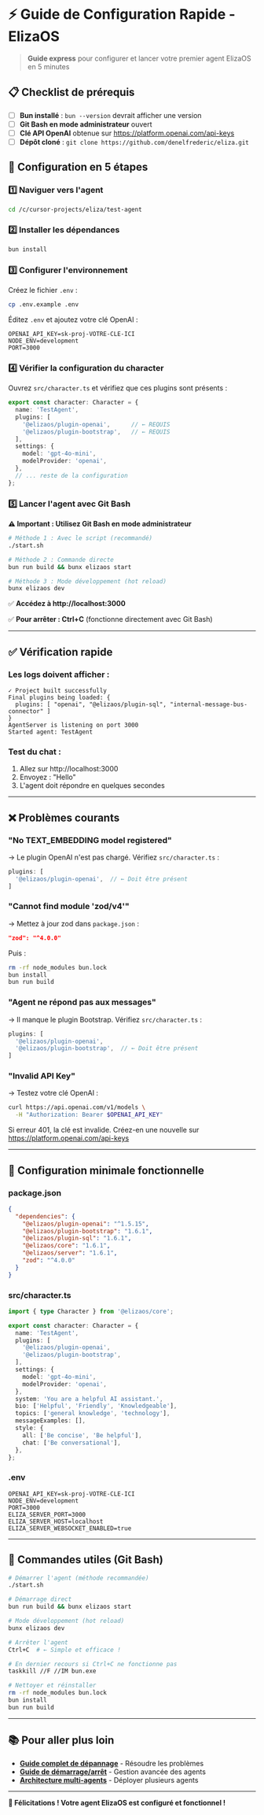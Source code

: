 # ⚡ Guide de Configuration Rapide - ElizaOS

> **Guide express** pour configurer et lancer votre premier agent ElizaOS en 5 minutes

## 📋 Checklist de prérequis

- [ ] **Bun installé** : `bun --version` devrait afficher une version
- [ ] **Git Bash en mode administrateur** ouvert
- [ ] **Clé API OpenAI** obtenue sur https://platform.openai.com/api-keys
- [ ] **Dépôt cloné** : `git clone https://github.com/denelfrederic/eliza.git`

## 🚀 Configuration en 5 étapes

### **1️⃣ Naviguer vers l'agent**

```bash
cd /c/cursor-projects/eliza/test-agent
```

### **2️⃣ Installer les dépendances**

```bash
bun install
```

### **3️⃣ Configurer l'environnement**

Créez le fichier `.env` :

```bash
cp .env.example .env
```

Éditez `.env` et ajoutez votre clé OpenAI :

```env
OPENAI_API_KEY=sk-proj-VOTRE-CLE-ICI
NODE_ENV=development
PORT=3000
```

### **4️⃣ Vérifier la configuration du character**

Ouvrez `src/character.ts` et vérifiez que ces plugins sont présents :

```typescript
export const character: Character = {
  name: 'TestAgent',
  plugins: [
    '@elizaos/plugin-openai',      // ← REQUIS
    '@elizaos/plugin-bootstrap',   // ← REQUIS
  ],
  settings: {
    model: 'gpt-4o-mini',
    modelProvider: 'openai',
  },
  // ... reste de la configuration
};
```

### **5️⃣ Lancer l'agent avec Git Bash**

**⚠️ Important : Utilisez Git Bash en mode administrateur**

```bash
# Méthode 1 : Avec le script (recommandé)
./start.sh

# Méthode 2 : Commande directe
bun run build && bunx elizaos start

# Méthode 3 : Mode développement (hot reload)
bunx elizaos dev
```

✅ **Accédez à http://localhost:3000**

✅ **Pour arrêter : Ctrl+C** (fonctionne directement avec Git Bash)

---

## ✅ Vérification rapide

### **Les logs doivent afficher :**

```
✓ Project built successfully
Final plugins being loaded: {
  plugins: [ "openai", "@elizaos/plugin-sql", "internal-message-bus-connector" ]
}
AgentServer is listening on port 3000
Started agent: TestAgent
```

### **Test du chat :**

1. Allez sur http://localhost:3000
2. Envoyez : "Hello"
3. L'agent doit répondre en quelques secondes

---

## ❌ Problèmes courants

### **"No TEXT_EMBEDDING model registered"**

→ Le plugin OpenAI n'est pas chargé. Vérifiez `src/character.ts` :

```typescript
plugins: [
  '@elizaos/plugin-openai',  // ← Doit être présent
]
```

### **"Cannot find module 'zod/v4'"**

→ Mettez à jour zod dans `package.json` :

```json
"zod": "^4.0.0"
```

Puis :

```bash
rm -rf node_modules bun.lock
bun install
bun run build
```

### **"Agent ne répond pas aux messages"**

→ Il manque le plugin Bootstrap. Vérifiez `src/character.ts` :

```typescript
plugins: [
  '@elizaos/plugin-openai',
  '@elizaos/plugin-bootstrap',  // ← Doit être présent
]
```

### **"Invalid API Key"**

→ Testez votre clé OpenAI :

```bash
curl https://api.openai.com/v1/models \
  -H "Authorization: Bearer $OPENAI_API_KEY"
```

Si erreur 401, la clé est invalide. Créez-en une nouvelle sur https://platform.openai.com/api-keys

---

## 🎯 Configuration minimale fonctionnelle

### **package.json**

```json
{
  "dependencies": {
    "@elizaos/plugin-openai": "^1.5.15",
    "@elizaos/plugin-bootstrap": "1.6.1",
    "@elizaos/plugin-sql": "1.6.1",
    "@elizaos/core": "1.6.1",
    "@elizaos/server": "1.6.1",
    "zod": "^4.0.0"
  }
}
```

### **src/character.ts**

```typescript
import { type Character } from '@elizaos/core';

export const character: Character = {
  name: 'TestAgent',
  plugins: [
    '@elizaos/plugin-openai',
    '@elizaos/plugin-bootstrap',
  ],
  settings: {
    model: 'gpt-4o-mini',
    modelProvider: 'openai',
  },
  system: 'You are a helpful AI assistant.',
  bio: ['Helpful', 'Friendly', 'Knowledgeable'],
  topics: ['general knowledge', 'technology'],
  messageExamples: [],
  style: {
    all: ['Be concise', 'Be helpful'],
    chat: ['Be conversational'],
  },
};
```

### **.env**

```env
OPENAI_API_KEY=sk-proj-VOTRE-CLE-ICI
NODE_ENV=development
PORT=3000
ELIZA_SERVER_PORT=3000
ELIZA_SERVER_HOST=localhost
ELIZA_SERVER_WEBSOCKET_ENABLED=true
```

---

## 🔄 Commandes utiles (Git Bash)

```bash
# Démarrer l'agent (méthode recommandée)
./start.sh

# Démarrage direct
bun run build && bunx elizaos start

# Mode développement (hot reload)
bunx elizaos dev

# Arrêter l'agent
Ctrl+C  # ← Simple et efficace !

# En dernier recours si Ctrl+C ne fonctionne pas
taskkill //F //IM bun.exe

# Nettoyer et réinstaller
rm -rf node_modules bun.lock
bun install
bun run build
```

---

## 📚 Pour aller plus loin

- **[Guide complet de dépannage](troubleshooting-agent-no-response.md)** - Résoudre les problèmes
- **[Guide de démarrage/arrêt](demarrage-arret.md)** - Gestion avancée des agents
- **[Architecture multi-agents](architecture-multi-agents.md)** - Déployer plusieurs agents

---

**🎉 Félicitations ! Votre agent ElizaOS est configuré et fonctionnel !**
